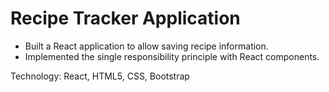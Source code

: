 # Recipe Tracker Application 
* Built a React application to allow saving recipe information.
* Implemented the single responsibility principle with React components.


Technology: React, HTML5, CSS, Bootstrap

